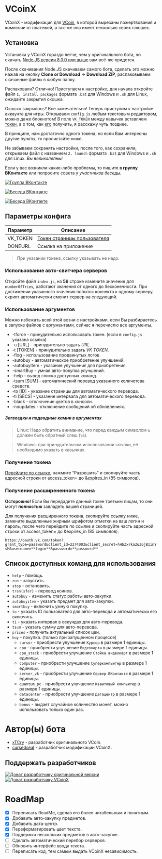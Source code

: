 # VCoinX
VCoinX - модификация для [VCoin](https://github.com/xTCry/VCoin), в которой вырезаны пожертвования и комиссии от платежей, а так-же она имеет несколько своих плюшек.

## Установка
Установка у VCoinX гораздо легче, чем у оригинального бота, но скачать [Node.JS версии 8.0.0 или выше](https://nodejs.org/) вам всё-же придется.

После скачивания Node.JS скачиваем самого бота, сделать это можно нажав на кнопку **Clone or Download** -> **Download ZIP**, распаковываем скачанные файлы в *любую* папку.

Распаковали? Отлично! Приступаем к настройке, для начала откройте файл `1. install packages` формата `.bat` для Windows и `.sh` для Linux, ожидайте закрытия окошка.

Окошко закрылось? Все замечательно! Теперь приступим к настройке аккаунта для игры. Открываем `config.js` любым текстовым редактором, можно даже блокнотом! В поле `VK_TOKEN` между кавычек вставляем [токен](#получение-токена), а о том, как [его](#получение-токена) получить, я расскажу чуть позднее.

В принципе, нам достаточно одного токена, но если Вам интересны другие пункты, то пролистайте ниже.

Не забываем сохранять настройки, после того, как сохранили, открываем файл с названием `2. launch` формата `.bat` для Windows и `.sh` для Linux. *Вы великолепны!*

Если у вас возникли какие-либо проблемы, то пишите **в группу ВКонтакте** или попросите совета у *участников беседы*.

[![Группа ВКонтакте](https://img.shields.io/badge/Группа-ВКонтакте-yellow.svg)](https://vk.com/vcoinx)

[![Беседа ВКонтакте](https://img.shields.io/badge/Беседа-ВКонтакте-yellow.svg)](https://vk.me/join/AJQ1d8Wp/g5Rju0b0CqwtSbh)

[![Беседа ВКонтакте](https://img.shields.io/badge/Беседа-ВКонтакте-yellow.svg)](https://vk.me/join/AJQ1d2MA/A6N8/TxZWWxrfQK)

## Параметры конфига
| Параметр | Описание                                                |
|----------|---------------------------------------------------------|
| VK_TOKEN | [Токен страницы пользователя](#получение-токена)        |
| DONEURL  | Ссылка на приложение                                    |

> При указании токена, ссылку указывать не надо.

### Использование авто-свитчера серверов
Откройте файл `index.js`, на **59** строке измените значение для `numberOfTries`, работают значения от одного до бесконечности. При достижении указанного значения попыток коннекта к одному серверу, скрипт автоматически сменит сервер на следующий.

### Использование аргументов
Можно избежать всей этой возни с настройками, если Вы разбираетесь в запуске файлов с аргументами, сейчас я перечислю все аргументы.
* -tforce		    - принудительно использовать токен. (если в `config.js` указана ссылка)
* -u [URL]		  - принудительно задать *URL*.
* -t [TOKEN]	  - принудительно задать *VK TOKEN*.
* -flog			    - использование продвинутых логов.
* -autobuy		  - автоматическое приобретение улучшений.
* -autobuyItem	- указание улучшения для приобретения.
* -smartBuy     - умная авто-покупка улучшений.
* -help			    - вывод списка доступных команд.
* -tsum [SUM]	  - автоматический перевод указанного количетсва средств.
* -to [ID]		  - указание страницы для автоматического перевода.
* -ti [SECS]	  - указание интервала для автоматического перевода.
* -black        - отключение цветов в консоли.
* -noupdates    - отключение сообщений об обновлениях.

##### Загвоздки и подводные камни в аргументах
> Linux: Надо обратить внимание, что перед каждым символом `&` должен быть обратный слеш (`\&`).

> Windows: при принудительном использовании ссылки, её необходимо указать в кавычках.

### Получение токена
[Перейдите по ссылке](https://vk.cc/9f4IXA), нажмите "Разрешить" и скопируйте часть адресной строки от access_token= до &expires_in (85 символов).

### Получение расширененного токена
**Осторожно!** Если Вы передадите данный токен третьим лицам, то они могут **полностью** завладеть вашей страницей.

Для получения расширенного токена, скопируйте ссылку ниже, замените выделенные жирным шрифотом отметки на ваш логин и пароль, после чего перейдите по ссылке и скопируйте часть адресной строки от access_token= до &expires_in (85 символов).

`https://oauth.vk.com/token?grant_type=password&client_id=2274003&client_secret=hHbZxrka2uZ6jB1inYsH&username=**login**&password=**password**`

## Список доступных команд для использования

- `help`		- помощь.
- `run`			- запустить.
- `stop`		- остановить.
- `tran(sfer)`	- перевод коинов.
- `autobuy`		- изменить статус работы авто-закупки.
- `autobuyitem` - указать предмет для авто-закупки.
- `smartbuy`    - включить умную покупку.
- `to` 			- указать ID пользователя для авто-перевода и автоматически его включить.
- `ti` 			- указать интервал в секундах для авто-перевода.
- `tsum`		- указать сумму для авто-перевода.
- `prices`		- получить актуальный список цен.
- `buy`			- покупка. (только при запущенном процессе)
  - `cursor`		- приобрести улучшение `Курсор` в размере 1 единицы.
  - `cpu`			- приобрести улучшение `Видеокарта` в размере 1 единицы.
  - `cpu_stack`		- приобрести улучшение `Стойка видеокарт` в размере 1 единицы.
  - `computer`		- приобрести улучшение `Суперкомпьютер` в размере 1 единицы.
  - `server_vk`		- приобрести улучшение `Сервер ВКонтакте` в размере 1 единицы.
  - `quantum_pc`	- приобрести улучшение `Квантовый компьютер` в размере 1 единицы.
  - `datacenter`	- приобрести улучшение `Датацентр` в размере 1 единицы.
  - `bonus` 		- выдает случайное количество монет, можно использовать только один раз.

# Автор(ы) бота
* [xTCry](https://github.com/xTCry) - разработчик оригинального VCoin.
* [cursedseal](https://github.com/cursedseal) - разработчик модификации VCoinX.

## Поддержать разработчиков
[![Донат разработчику оригинальной версии](https://img.shields.io/badge/Донат-VCoin-orange.svg)](https://qiwi.me/xtcry)
[![Донат разработчику VCoinX](https://img.shields.io/badge/Донат-VCoinX-orange.svg)](https://qiwi.me/vcoinx)

# RoadMap
- [x] Переписать ReadMe, сделав его более читабельным и понятным.
- [x] Добавить авто-закупку предметов.
- [x] Добавить дата-центр.
- [x] Переформатировать цвет текста.
- [x] Поддержка нескольких предметов в авто-закупке.
- [ ] Сделать автоматический перебор серверов.
- [ ] Обновить интерфейс ввода текста.
- [ ] Переписать код, тем самым выдать VCoinX независимость.
